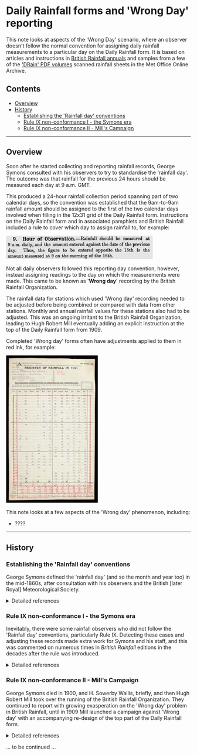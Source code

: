 # Daily Rainfall forms and 'Wrong Day' reporting

This note looks at aspects of the 'Wrong Day' scenario, where an observer doesn't follow the normal convention for assigning daily rainfall measurements to a particular
day on the Daily Rainfall form. It is based on articles and instructions in [British Rainfall annuals](https://digital.nmla.metoffice.gov.uk/index.php?name=SO_29627928-7fb1-43b2-b7ad-f63509127917)
and samples from a few of the ['DRain' PDF volumes](https://digital.nmla.metoffice.gov.uk/index.php?name=SO_9903efdf-7f99-4cae-a723-8b3f426eea20) scanned rainfall sheets in the Met Office Online Archive. 

## Contents

* [Overview](#overview)
* [History](#history)
  * [Establishing the 'Rainfall day' conventions](#establishing-the-rainfall-day-conventions)
  * [Rule IX non-conformance I - the Symons era](#rule-ix-non-conformance-i-the-symons-era)
  * [Rule IX non-conformance II - Mill's Campaign](#rule-ix-non-conformance-ii-mills-campaign)


<hr/>

<div style="page-break-after: always;"></div>

<a id="overview"></a>
## Overview

Soon after he started collecting and reporting rainfall records, George Symons consulted with his observers to try to standardise the 'rainfall day'. The outcome was that rainfall for the previous
24 hours should be measured each day at 9 a.m. GMT. 

This produced a 24-hour rainfall collection period spanning part of two calendar days, so the convention was established that the 9am-to-9am rainfall amount should be assigned to the first of the two calendar days 
involved when filling in the 12x31 grid of the Daily Rainfall form. Instructions on the Daily Rainfall form and in associated pamphlets and British Rainfall included 
a rule to cover which day to assign rainfall to, for example:

<img src="wrong_day_images/BR_1907.rainfall_day_rule.adj.jpg" style="width:400px">

Not all daily observers followed this reporting day convention, however, instead assigning readings to the day on which the measurements were made. This came to be known as '**Wrong day**' recording by the 
British Rainfall Organization.

The rainfall data for stations which used 'Wrong day' recording needed to be adjusted before being combined or compared with data from other stations. Monthly and annual rainfall values for these stations
also had to be adjusted. This was an ongoing irritant to the British Rainfall Organization, leading to Hugh Robert Mill eventually adding an explicit instruction at the top of the Daily Rainfall form from 1909. 

Completed 'Wrong day' forms often have adjustments applied to them in red ink, for example:

<a href="wrong_day_images/DRain_1929_Clackmannan_To_Shetland_Part2_p0073.jpg"><img src="wrong_day_images/DRain_1929_Clackmannan_To_Shetland_Part2_p0073.thumbnail.jpg" style="width:250px"></a>

This note looks at a few aspects of the 'Wrong day' phenomenon, including:

* ???? 

<hr/>

<div style="page-break-after: always;"></div>

<a id="history"></a>
## History

<a id="establishing-the-rainfall-day-conventions"></a>
### Establishing the 'Rainfall day' conventions

George Symons defined the 'rainfall day' (and so the month and year too) in the mid-1860s, after consultation with his observers and the British [later Royal] Meteorological Society.

<details>
<summary>Detailed references</summary>

In British Rainfall 1864 (p12) Symons started a discussion about standardising the rainfall day, in terms of time of day of recording and the 'knotty point' of which date to record the rainfall against:

<img src="wrong_day_images/BR_1864.rainfall_day.adj.jpg" style="width:500px">

British Rainfall 1865 spent several pages on further discussions, under the heading '*Date of entry of rainfall, and close of rain month*'. This article described:
* discussions of the subject in the Proceedings of the British Meteorological Society
* the text of a circular sent to all Symon's observers in May 1865 to poll them about their current observing practices:

	<img src="wrong_day_images/BR_1865.rainfall_day_poll.adj.jpg" style="width:500px">

* the results of this polling exercise:
  * 82% took measurements at 9 a.m.
  * and 82% also assigned rainfall to the previous day rather than the day of measurement
* an agreement with James Glaisher, President of the British Meteorological Society) on the recommend approach:

	<img src="wrong_day_images/BR_1865.rainfall_day_recommendation.adj.jpg" style="width:500px">

British Rainfall 1866 (p4) notes that this question is now settled:

<img src="wrong_day_images/BR_1866.rainfall_day.adj.jpg" style="width:500px">

British Rainfall 1868 (p102) presents a list of 'Rules for Rainfall Observers' with Rule VIII (Time of reading) and Rule IX (Date of Entry) covering the rainfall day:

<img src="wrong_day_images/BR_1868.rainfall_day_rules.adj.jpg" style="width:500px">

Early versions of the Daily Rainfall form (also from the late 1860s) included equivalent text in the 'Condensed Instructions' above the main 12x31 grid:

<img src="wrong_day_images/136_Camden_Road.rainfall_day.jpg" style="width:800px">

In 1879, the Daily Rainfall form changed to refer observers to a separate pamphlet of instructions, which included Rule VIII and Rule IX with the same wording as in British Rainfall 
1868 shown above.

</details>

<div style="page-break-after: always;"></div>

<a id="rule-ix-non-conformance-i-the-symons-era"></a>


### Rule IX non-conformance I - the Symons era

Inevitably, there were some rainfall observers who did not follow the 'Rainfall day' conventions, particularly Rule IX. Detecting these cases and adjusting these records made extra work for 
Symons and his staff, and this was commented on numerous times in *British Rainfall* editions in the decades after the rule was introduced.

<details>
<summary>Detailed references</summary>

British Rainfall 1868 p7:

<img src="wrong_day_images/BR_1868.rainfall_day_non_conformance.adj.jpg" style="width:500px">

In British Rainfall 1869 (p105), and repeated in BR 1870 and 1871, within the list of Rules immediately after Rule IX, Symons again brings up the issue, this time including 
comments from the Scottish Meteorological Society and the Council
of the Meteorological Society to support his case:

<img src="wrong_day_images/BR_1869.rainfall_day_non_conformance.adj.jpg" style="width:500px">

British Rainfall 1874:p143:

<img src="wrong_day_images/BR_1874.rainfall_day_non_conformance.adj.jpg" style="width:500px">

British Rainfall 1875:p152:

<img src="wrong_day_images/BR_1875.rainfall_day_non_conformance.adj.jpg" style="width:500px">

British Rainfall 1883 (p9) discusses 'Neglect of Rules', but Rule IX was not mentioned.

British Rainfall 1885 p117:

<img src="wrong_day_images/BR_1885.rainfall_day_non_conformance.adj.jpg" style="width:500px">

British Rainfall 1888 p102:

<img src="wrong_day_images/BR_1888.rainfall_day_non_conformance.adj.jpg" style="width:500px">

British Rainfall 1889 p72 (repeated in BR 1890, p102):

<img src="wrong_day_images/BR_1889.rainfall_day_non_conformance.adj.jpg" style="width:500px">

British Rainfall 1890 (p10) gives 'illustrative offences' against the rainfall rules, Rule IX being one of those listed:

<img src="wrong_day_images/BR_1890.rainfall_day_non_conformance.adj.jpg" style="width:500px">

British Rainfall 1891 p8 had a similar message:

<img src="wrong_day_images/BR_1891.rainfall_day_non_conformance.adj.jpg" style="width:500px">

.. but later in the same edition, p119, had something more positive to say:

<img src="wrong_day_images/BR_1891.rainfall_day_non_conformance_2.adj.jpg" style="width:500px">

British Rainfall 1894 p8-9:

<img src="wrong_day_images/BR_1894.rainfall_day_non_conformance.part1.adj.jpg" style="width:500px"><br/>
<img src="wrong_day_images/BR_1894.rainfall_day_non_conformance.part2.adj.jpg" style="width:500px">

British Rainfall 1895 p117:

<img src="wrong_day_images/BR_1895.rainfall_day_non_conformance.adj.jpg" style="width:500px">

.. with p119 of that edition providing possibly the first occurrence of the term 'wrong day':
 
<img src="wrong_day_images/BR_1895.rainfall_day_non_conformance_2.adj.jpg" style="width:500px">

British Rainfall 1896 p97:

<img src="wrong_day_images/BR_1896.rainfall_day_non_conformance.adj.jpg" style="width:500px">

British Rainfall 1898 p196:

<img src="wrong_day_images/BR_1898.rainfall_day_non_conformance.adj.jpg" style="width:500px">

.. with p147 of that edition giving a table of Scottish daily rainfall for December with a footnote about Rule IX:

<img src="wrong_day_images/BR_1898.rainfall_day_non_conformance_2.part1.adj.jpg" style="width:500px"><br/>&vellip;<br/>
<img src="wrong_day_images/BR_1898.rainfall_day_non_conformance_2.part2.adj.jpg" style="width:500px">

British Rainfall 1899 p122:

<img src="wrong_day_images/BR_1899.rainfall_day_non_conformance.adj.jpg" style="width:500px">


</details>

<div style="page-break-after: always;"></div>

<a id="rule-ix-non-conformance-ii-mills-campaign"></a>

### Rule IX non-conformance II - Mill's Campaign

George Symons died in 1900, and H. Sowerby Wallis, briefly, and then Hugh Robert Mill took over the running of the British Rainfall Organization. They continued to report 
with growing exasperation on the 'Wrong day' problem in British Rainfall, until in 1909 Mill launched a campaign against 'Wrong day' with an accompanying re-design of the top part 
of the Daily Rainfall form.

<details>
<summary>Detailed references</summary>

British Rainfall 1900 p122-123:

<img src="wrong_day_images/BR_1900.rainfall_day_non_conformance.part1.adj.jpg" style="width:500px">
<img src="wrong_day_images/BR_1900.rainfall_day_non_conformance.part2.adj.jpg" style="width:500px">

British Rainfall 1901 p10:

<img src="wrong_day_images/BR_1901.rainfall_day_non_conformance.adj.jpg" style="width:500px">

.. and from the same edition, p107:

<img src="wrong_day_images/BR_1901.rainfall_day_non_conformance_2.adj.jpg" style="width:500px">

British Rainfall 1902 p10:

<img src="wrong_day_images/BR_1902.rainfall_day_non_conformance.adj.jpg" style="width:500px">

.. and from the same edition, p113:

<img src="wrong_day_images/BR_1902.rainfall_day_non_conformance_2.adj.jpg" style="width:500px">

.. and p115:

<img src="wrong_day_images/BR_1902.rainfall_day_non_conformance_3.adj.jpg" style="width:500px">

British Rainfall 1903 p132:

<img src="wrong_day_images/BR_1903.rainfall_day_non_conformance.adj.jpg" style="width:500px">

British Rainfall 1904 p12 has a list of explanations determined for discrepencies detected by the British Rainfall Organization. This includes the
situation where a temporary observer may be a cause of 'wrong day' recording (even where the main observer follows Rule IX) :

<img src="wrong_day_images/BR_1904.rainfall_day_non_conformance.adj.jpg" style="width:500px">

.. and from the same edition, p119:

<img src="wrong_day_images/BR_1904.rainfall_day_non_conformance_2.adj.jpg" style="width:500px">

British Rainfall 1905 p99:

<img src="wrong_day_images/BR_1905.rainfall_day_non_conformance.adj.jpg" style="width:500px">

British Rainfall 1906 p21 made an observation that snowfall could help identify some 'wrong day' stations:

<img src="wrong_day_images/BR_1906.rainfall_day_non_conformance.adj.jpg" style="width:500px">

British Rainfall 1907 p37:

<img src="wrong_day_images/BR_1907.rainfall_day_non_conformance.adj.jpg" style="width:500px">

.. and from the same edition, p39:

<img src="wrong_day_images/BR_1907.rainfall_day_non_conformance_2.adj.jpg" style="width:500px">

[British Rainfall 1907 (p13) also contains a somewhat-related article on the Hour of Observation, and the potential
impact/confusion that the Daylight Saving Bill would have.]

British Rainfall 1908 (p11-12) describes the problems caused by 'Wrong day' records relating to heavy rain on 31st August 1908 that was mis-attributed to 1st September. As a 
result, Hugh Robert Mill decided to modify the Daily Rainfall form (Form 'A'):

<img src="wrong_day_images/BR_1908.rainfall_day_non_conformance.part1.adj.jpg" style="width:500px">
<img src="wrong_day_images/BR_1908.rainfall_day_non_conformance.part2.adj.jpg" style="width:500px">

The modifications to the top of the Daily Rainfall form . A low-key change had been introduced to the 1906 version of the form to remind observers of the 
rainfall day definition, but the changes to the 1909 version of the form were much more prominent.

"K/5000/11/05" version of the Daily Rainfall form:

<img src="wrong_day_images/K-5000-11-05.rainfall_day.jpg" style="width:800px">

"1906" version of the Daily Rainfall form:

<img src="wrong_day_images/1906_form.rainfall_day.jpg" style="width:800px">

"6,000 V '09" version of the Daily Rainfall form:

<img src="wrong_day_images/6000-V-09.rainfall_day.jpg" style="width:800px">

Changes introduced in the 1909 form:
* 'Important Note' heading added in large capitals
* 'entered to the previous day' is underlined
* a long additional sentence requesting non-conforming observers to provide their January 1st reading of the following year
* a new box into which the January 1st reading was to be written by the observer

The new box, if used as directed, allowed 'Wrong day' forms to be readily identified, and corrected December and Annual totals to be calculated.

British Rainfall 1909 (p13-14) contains a two page article about Mill's campaign against 'Wrong day', including these excerpts:

<img src="wrong_day_images/BR_1909.rainfall_day_non_conformance.part1.adj.jpg" style="width:500px"><br/>&vellip;<br/>
<img src="wrong_day_images/BR_1909.rainfall_day_non_conformance.part2.adj.jpg" style="width:500px">

British Rainfall 1910 p15:

<img src="wrong_day_images/BR_1910.rainfall_day_non_conformance.adj.jpg" style="width:500px">

and from the same edition, p17:

<img src="wrong_day_images/BR_1910.rainfall_day_non_conformance_2.adj.jpg" style="width:500px">

[It is not clear whether Mill's hope to correct earlier decades came to pass (yet). My impression for looking at sample DRain
volumes is that red ink 'Wrong day' corrections only appear in any numbers on Daily Rainfall forms after 1900.]

From this point, mention of 'Wrong day' in British Rainfall stop. The top of the Daily Rainfall form retained the essentials of its 'Wrong day' additions for the
rest of the DRain period. For example the '6/58' version from 1958:

<img src="wrong_day_images/6-58.rainfall_day.jpg" style="width:800px">

When instructions were added to the back of the Daily Rainfall form in the 1920s, one of them related to the rainfall day, for example from the "13000 9-26" version from 1926:

<img src="wrong_day_images/13000-9-26.rainfall_day.jpg" style="width:400px">


</details>

... to be continued ...